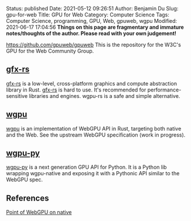 Status: published
Date: 2021-05-12 09:26:51
Author: Benjamin Du
Slug: gpu-for-web
Title: GPU for Web
Category: Computer Science
Tags: Computer Science, programming, GPU, Web, gpuweb, wgpu
Modified: 2021-06-17 17:04:56
**Things on this page are fragmentary and immature notes/thoughts of the author. Please read with your own judgement!**


https://github.com/gpuweb/gpuweb
This is the repository for the W3C's GPU for the Web Community Group.


## [gfx-rs](https://github.com/gfx-rs/gfx)
[gfx-rs](https://github.com/gfx-rs/gfx)
is a low-level, cross-platform graphics and compute abstraction library in Rust. 
[gfx-rs](https://github.com/gfx-rs/gfx)
is hard to use. 
It's recommended for performance-sensitive libraries and engines. 
wgpu-rs is a safe and simple alternative.

## [wgpu](https://github.com/gfx-rs/wgpu)
[wgpu](https://github.com/gfx-rs/wgpu)
is an implementation of WebGPU API in Rust, 
targeting both native and the Web. 
See the upstream WebGPU specification (work in progress).

## [wgpu-py](https://github.com/pygfx/wgpu-py)
[wgpu-py](https://github.com/pygfx/wgpu-py)
is a next generation GPU API for Python.
It is a Python lib wrapping wgpu-native and exposing it with a Pythonic API similar to the WebGPU spec.

## References 

[Point of WebGPU on native](http://kvark.github.io/web/gpu/native/2020/05/03/point-of-webgpu-native.html)
